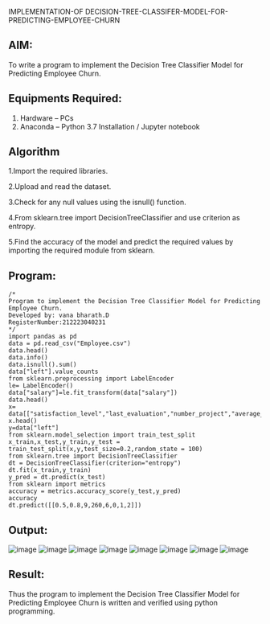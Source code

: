 IMPLEMENTATION-OF DECISION-TREE-CLASSIFER-MODEL-FOR-PREDICTING-EMPLOYEE-CHURN

## AIM:
To write a program to implement the Decision Tree Classifier Model for Predicting Employee Churn.

## Equipments Required:
1. Hardware – PCs
2. Anaconda – Python 3.7 Installation / Jupyter notebook

## Algorithm
1.Import the required libraries.

2.Upload and read the dataset.

3.Check for any null values using the isnull() function.

4.From sklearn.tree import DecisionTreeClassifier and use criterion as entropy.

5.Find the accuracy of the model and predict the required values by importing the required module from sklearn.
 
## Program:
```
/*
Program to implement the Decision Tree Classifier Model for Predicting Employee Churn.
Developed by: vana bharath.D
RegisterNumber:212223040231 
*/
import pandas as pd
data = pd.read_csv("Employee.csv")
data.head()
data.info()
data.isnull().sum()
data["left"].value_counts
from sklearn.preprocessing import LabelEncoder
le= LabelEncoder()
data["salary"]=le.fit_transform(data["salary"])
data.head()
x= data[["satisfaction_level","last_evaluation","number_project","average_montly_hours","time_spend_company","Work_accident","promotion_last_5years","salary"]]
x.head()
y=data["left"]
from sklearn.model_selection import train_test_split
x_train,x_test,y_train,y_test = train_test_split(x,y,test_size=0.2,random_state = 100)
from sklearn.tree import DecisionTreeClassifier
dt = DecisionTreeClassifier(criterion="entropy")
dt.fit(x_train,y_train)
y_pred = dt.predict(x_test)
from sklearn import metrics
accuracy = metrics.accuracy_score(y_test,y_pred)
accuracy
dt.predict([[0.5,0.8,9,260,6,0,1,2]])

```

## Output:
![image](https://github.com/user-attachments/assets/748a201c-3f13-4357-b2ed-9b6dea765899)
![image](https://github.com/user-attachments/assets/389167e1-24d1-4dea-be90-fc8adafb902e)
![image](https://github.com/user-attachments/assets/559e1089-bc55-43e8-86e7-820e87e5f002)
![image](https://github.com/user-attachments/assets/79678a6d-7525-4932-b412-74518439fa03)
![image](https://github.com/user-attachments/assets/6c6b3807-a43a-41d6-a08e-7c9954d3b05b)
![image](https://github.com/user-attachments/assets/2d8bb0fc-53b0-4210-88ed-21d3cabe6747)
![image](https://github.com/user-attachments/assets/174b4377-a0ab-4c19-b384-74effd6fa505)
![image](https://github.com/user-attachments/assets/0f864488-54ee-47e8-8db0-7621b2bf1f2a)















## Result:
Thus the program to implement the  Decision Tree Classifier Model for Predicting Employee Churn is written and verified using python programming.
